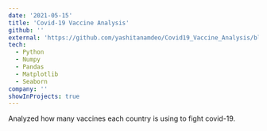 ```yaml
---
date: '2021-05-15'
title: 'Covid-19 Vaccine Analysis'
github: ''
external: 'https://github.com/yashitanamdeo/Covid19_Vaccine_Analysis/blob/main/Covid19_Vaccine_Analysis.ipynb'
tech:
  - Python
  - Numpy
  - Pandas
  - Matplotlib
  - Seaborn
company: ''
showInProjects: true
---
```


Analyzed how many vaccines each country is using to fight covid-19.
